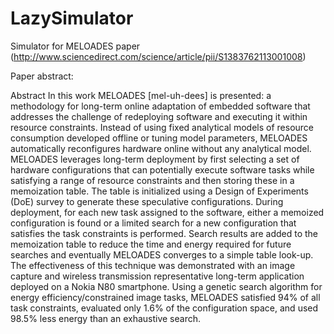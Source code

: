 LazySimulator
=============

Simulator for MELOADES paper (http://www.sciencedirect.com/science/article/pii/S1383762113001008)

Paper abstract:

Abstract
In this work MELOADES [mel-uh-dees] is presented: a methodology for long-term online adaptation of 
embedded software that addresses the challenge of redeploying software and executing it within 
resource constraints. Instead of using fixed analytical models of resource consumption developed
offline or tuning model parameters, MELOADES automatically reconfigures hardware online without
any analytical model. MELOADES leverages long-term deployment by first selecting a set of hardware
configurations that can potentially execute software tasks while satisfying a range of resource
constraints and then storing these in a memoization table. The table is initialized using a Design
of Experiments (DoE) survey to generate these speculative configurations. During deployment, for
each new task assigned to the software, either a memoized configuration is found or a limited
search for a new configuration that satisfies the task constraints is performed. Search results
are added to the memoization table to reduce the time and energy required for future searches and
eventually MELOADES converges to a simple table look-up. The effectiveness of this technique was
demonstrated with an image capture and wireless transmission representative long-term application
deployed on a Nokia N80 smartphone. Using a genetic search algorithm for energy
efficiency/constrained image tasks, MELOADES satisfied 94% of all task constraints, evaluated only
1.6% of the configuration space, and used 98.5% less energy than an exhaustive search.
